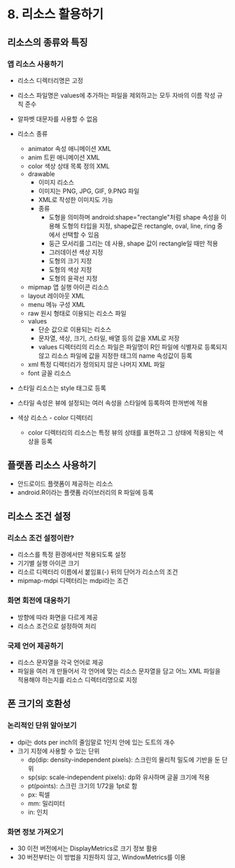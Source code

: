 # 8. 리소스 활용하기
## 리소스의 종류와 특징
### 앱 리소스 사용하기
* 리소스 디렉터리명은 고정
* 리소스 파일명은 values에 추가하는 파일을 제외하고는 모두 자바의 이름 작성 규칙 준수
* 알파벳 대문자를 사용할 수 없음
* 리소스 종류
  * animator
    속성 애니메이션 XML
  * anim
    트윈 애니메이션 XML
  * color
    색상 상태 목록 정의 XML
  * drawable
    * 이미지 리소스
    * 이미지는 PNG, JPG, GIF, 9.PNG 파일
    * XML로 작성한 이미지도 가능
    * 종류
      * <shape>
        도형을 의미하며 android:shape="rectangle"처럼 shape 속성을 이용해 도형의 타입을 지정, shape값은 rectangle, oval, line, ring 중에서 선택할 수 있음
      * <corners>
        둥근 모서리를 그리는 데 사용, shape 값이 rectangle일 때만 적용
      * <gradient>
        그러데이션 색상 지정
      * <size>
        도형의 크기 지정
      * <solid>
        도형의 색상 지정
      * <stroke>
        도형의 윤곽선 지정
  * mipmap
    앱 실행 아이콘 리소스
  * layout
    레이아웃 XML
  * menu
    메뉴 구성 XML
  * raw
    원시 형태로 이용되는 리소스 파일
  * values
    * 단순 값으로 이용되는 리소스
    * 문자열, 색상, 크기, 스타일, 배열 등의 값을 XML로 저장
    * values 디렉터리의 리소스 파일은 파일명이 R인 파일에 식별자로 등록되지 않고 리소스 파일에 값을 지정한 태그의 name 속성값이 등록
  * xml
    특정 디렉터리가 정의되지 않은 나머지 XML 파일
  * font
    글꼴 리소스

* 스타일 리소스는 style 태그로 등록
* 스타일 속성은 뷰에 설정되는 여러 속성을 스타일에 등록하여 한꺼번에 적용
* 색상 리소스 - color 디렉터리
  * color 디렉터리의 리소스는 특정 뷰의 상태를 표현하고 그 상태에 적용되는 색상을 등록

## 플랫폼 리소스 사용하기
* 안드로이드 플랫폼이 제공하는 리소스
* android.R이라는 플랫폼 라이브러리의 R 파일에 등록

## 리소스 조건 설정
### 리소스 조건 설정이란?
* 리소스를 특정 환경에서만 적용되도록 설정
* 기기별 실행 아이콘 크기
* 리소르 디렉터리 이름에서 붙임표(-) 뒤의 단어가 리소스의 조건
* mipmap-mdpi 디렉터리는 mdpi라는 조건

### 화면 회전에 대응하기
* 방향에 따라 화면을 다르게 제공
* 리소스 조건으로 설정하여 처리

### 국제 언어 제공하기
* 리소스 문자열을 각국 언어로 제공
* 파일을 여러 개 만들어서 각 언어에 맞는 리소스 문자열을 담고 어느 XML 파일을 적용해야 하는지를 리소스 디렉터리명으로 지정

## 폰 크기의 호환성
### 논리적인 단위 알아보기
* dpi는 dots per inch의 줄임말로 1인치 안에 있는 도트의 개수
* 크기 지정에 사용할 수 있는 단위
  * dp(dip: density-independent pixels): 스크린의 물리적 밀도에 기반을 둔 단위
  * sp(sip: scale-independent pixels): dp와 유사하며 글꼴 크기에 적용
  * pt(points): 스크린 크기의 1/72을 1pt로 함
  * px: 픽셀
  * mm: 밀리미터
  * in: 인치
  
### 화면 정보 가져오기
* 30 이전 버전에서는 DisplayMetrics로 크기 정보 활용
* 30 버전부터는 이 방법을 지원하지 않고, WindowMetrics를 이용
